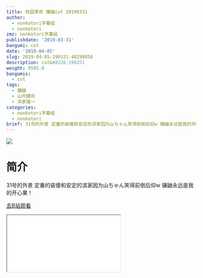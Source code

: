 ```yaml
---
title: 校园革命 镰鼬cut 20190331
author:
  - nonkotori字幕组
  - nonkotori
zmz: nonkotori字幕组
publishdate: '2019-03-31'
bangumi: cut
date: '2019-04-05'
slug: 2019-04-05-190331-48298058
description: cut&#8226;190331
weight: 9595.0
bangumis:
  - cut
tags:
  - 镰鼬
  - 山内健司
  - 滨家隆一
categories:
  - nonkotori字幕组
  - nonkotori
brief: 31号的外景 定番的装傻和安定的滨家因为山ちゃん笑得前倒后仰w 镰鼬永远是我的开心果！
---
```

![](https://raw.githubusercontent.com/tcgriffith/owaraisite/master/static/tmpimg/NzXlTfe.jpg)
# 简介  
31号的外景
定番的装傻和安定的滨家因为山ちゃん笑得前倒后仰w
镰鼬永远是我的开心果！  

[去B站观看](https://www.bilibili.com/video/av48298058/)
<div class ="resp-container"><iframe class="testiframe" src="//player.bilibili.com/player.html?aid=48298058"", scrolling="no", allowfullscreen="true" > </iframe></div> 
